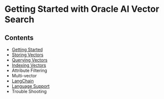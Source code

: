 # Getting Started with Oracle AI Vector Search

## Contents
- [Getting Started](Getting%20Started.md)
- [Storing Vectors](Storing%20Vectors.md)
- [Querying Vectors](Querying%20Vectors.md) 
- [Indexing Vectors](Vector%20Indexes.md) 
- Attribute Filtering
- Multi-vector
- [LangChain](LangChain%20Support.md)
- [Language Support](Language%20Support.md)
- Trouble Shooting


